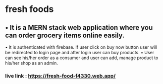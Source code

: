 # fresh foods

## • It is a MERN stack web application where you can order grocery items online easily.
• It is authenticated with firebase. If user click on buy now button user will be redirected to login page and after login user can buy products.
• User can see his/her order as a consumer and user can add, manage product to his/her shop as an admin.

### live link : https://fresh-food-f4330.web.app/

